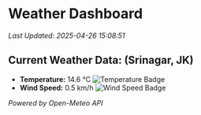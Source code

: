 
# Weather Dashboard

_Last Updated: 2025-04-26 15:08:51_

## Current Weather Data: (Srinagar, JK)
- **Temperature:** 14.6 °C ![Temperature Badge](https://img.shields.io/badge/Temperature-Low%20Temp-blue)
- **Wind Speed:** 0.5 km/h ![Wind Speed Badge](https://img.shields.io/badge/Wind%20Speed-Light%20Wind-blue)

*Powered by Open-Meteo API*
